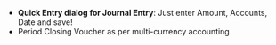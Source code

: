 - **Quick Entry dialog for Journal Entry**: Just enter Amount, Accounts, Date and save!
- Period Closing Voucher as per multi-currency accounting
